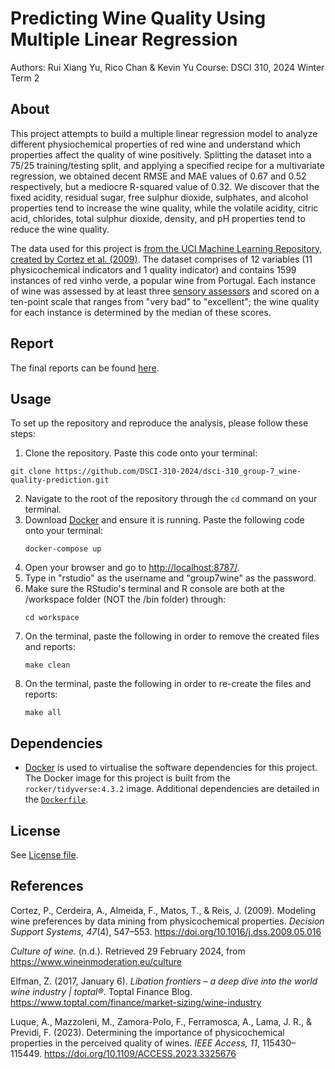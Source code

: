 # Predicting Wine Quality Using Multiple Linear Regression
Authors: Rui Xiang Yu, Rico Chan & Kevin Yu
Course: DSCI 310, 2024 Winter Term 2

## About
This project attempts to build a multiple linear regression model to analyze different physiochemical properties of red wine and understand which properties affect the quality of wine positively. Splitting the dataset into a 75/25 training/testing split, and applying a specified recipe for a multivariate regression, we obtained decent RMSE and MAE values of 0.67 and 0.52 respectively, but a mediocre R-squared value of 0.32. We discover that the fixed acidity, residual sugar, free sulphur dioxide, sulphates, and alcohol properties tend to increase the wine quality, while the volatile acidity, citric acid, chlorides, total sulphur dioxide, density, and pH properties tend to reduce the wine quality.

The data used for this project is [from the UCI Machine Learning Repository, created by Cortez et al. (2009)](https://doi.org/10.24432/C56S3T). The dataset comprises of 12 variables (11 physicochemical indicators and 1 quality indicator) and contains 1599 instances of red vinho verde, a popular wine from Portugal. Each instance of wine was assessed by at least three [sensory assessors](https://www.sensorysociety.org/knowledge/sspwiki/Pages/assessor.aspx) and scored on a ten-point scale that ranges from "very bad" to "excellent"; the wine quality for each instance is determined by the median of these scores. 

## Report
The final reports can be found [here](https://github.com/DSCI-310-2024/dsci-310_group-7_wine-quality-prediction/tree/main/reports).

## Usage
To set up the repository and reproduce the analysis, please follow these steps:
1.  Clone the repository. Paste this code onto your terminal:
   ```
   git clone https://github.com/DSCI-310-2024/dsci-310_group-7_wine-quality-prediction.git
   ```
2. Navigate to the root of the repository through the ```cd``` command on your terminal.
3. Download [Docker](https://docs.docker.com/desktop/install/mac-install/) and ensure it is running. Paste the following code onto your terminal:
   ```
   docker-compose up
   ```
4. Open your browser and go to [http://localhost:8787/](http://localhost:8787/).
5. Type in "rstudio" as the username and "group7wine" as the password.
6. Make sure the RStudio's terminal and R console are both at the /workspace folder (NOT the /bin folder) through:
   ```
   cd workspace
   ```
8. On the terminal, paste the following in order to remove the created files and reports:
   ```
   make clean
   ```
9. On the terminal, paste the following in order to re-create the files and reports:
   ```
   make all
   ```
   
## Dependencies
- [Docker](https://www.docker.com/) is used to virtualise the software dependencies for this project. The Docker image for this project is built from the `rocker/tidyverse:4.3.2` image. Additional dependencies are detailed in the [`Dockerfile`](Dockerfile).

## License
See [License file](https://github.com/DSCI-310-2024/dsci-310_group-7_wine-quality-prediction?tab=License-1-ov-file).

## References
Cortez, P., Cerdeira, A., Almeida, F., Matos, T., & Reis, J. (2009). Modeling wine preferences by data mining from physicochemical properties. *Decision Support Systems, 47*(4), 547–553. https://doi.org/10.1016/j.dss.2009.05.016

*Culture of wine.* (n.d.). Retrieved 29 February 2024, from https://www.wineinmoderation.eu/culture

Elfman, Z. (2017, January 6). *Libation frontiers – a deep dive into the world wine industry | toptal®*. Toptal Finance Blog. https://www.toptal.com/finance/market-sizing/wine-industry

Luque, A., Mazzoleni, M., Zamora-Polo, F., Ferramosca, A., Lama, J. R., & Previdi, F. (2023). Determining the importance of physicochemical properties in the perceived quality of wines. *IEEE Access, 11*, 115430–115449. https://doi.org/10.1109/ACCESS.2023.3325676
